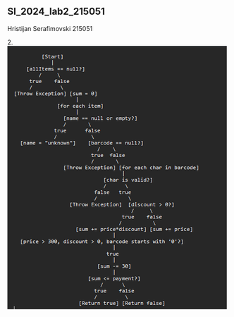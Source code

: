 ## SI_2024_lab2_215051
Hristijan Serafimovski 215051

2.![CFG](https://github.com/SerHristijan/SI_2024_lab2_215051/blob/master/Screenshot%202024-05-26%20211316.png)
